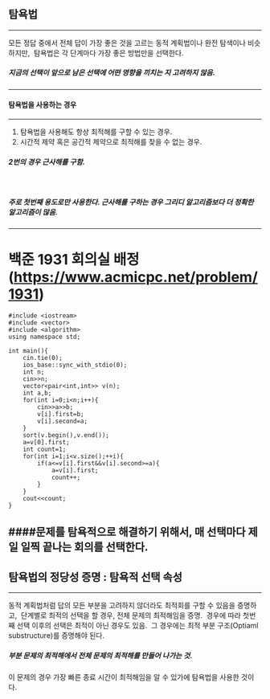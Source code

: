 ## 탐욕법
---
모든 정답 중에서 전체 답이 가장 좋은 것을 고르는 동적 계획법이나 완전 탐색이나 비슷하지만,&nbsp; 
탐욕법은 각 단계마다 가장 좋은 방법만을 선택한다.&nbsp; 
##### 지금의 선택이 앞으로 남은 선택에 어떤 영향을 끼치는 지 고려하지 않음.&nbsp; 
---
#### 탐욕법을 사용하는 경우
---
1. 탐욕법을 사용해도 항상 최적해를 구할 수 있는 경우. &nbsp; 
2. 시간적 제약 혹은 공간적 제약으로 최적해를 찾을 수 없는 경우. &nbsp; 
##### 2번의 경우 근사해를 구함.&nbsp; 
&nbsp; 
##### 주로 첫번째 용도로만 사용한다. 근사해를 구하는 경우 그리디 알고리즘보다 더 정확한 알고리즘이 많음.
---
# 백준 1931 회의실 배정(https://www.acmicpc.net/problem/1931)
```
#include <iostream>
#include <vector>
#include <algorithm>
using namespace std;

int main(){
    cin.tie(0);
    ios_base::sync_with_stdio(0);
    int n;
    cin>>n;
    vector<pair<int,int>> v(n);
    int a,b;
    for(int i=0;i<n;i++){
        cin>>a>>b;
        v[i].first=b;
        v[i].second=a;
    }
    sort(v.begin(),v.end());
    a=v[0].first;
    int count=1;
    for(int i=1;i<v.size();++i){
        if(a<=v[i].first&&v[i].second>=a){
            a=v[i].first;
            count++;
        }
    }
    cout<<count;
}
```
####문제를 탐욕적으로 해결하기 위해서, 매 선택마다 제일 일찍 끝나는 회의를 선택한다.
---
## 탐욕법의 정당성 증명 : 탐욕적 선택 속성
---
동적 계획법처럼 답의 모든 부분을 고려하지 않더라도 최적회를 구할 수 있음을 증명하고,&nbsp;
단계별로 최적의 선택을 할 경우, 전체 문제의 최적해임을 증명.&nbsp;
경우에 따라 첫번째 선택 이후의 선택은 최적이 아닌 경우도 있음.&nbsp;
그 경우에는 최적 부분 구조(Optiaml substructure)를 증명해야 된다.&nbsp;
##### 부분 문제의 최적해에서 전체 문제의 최적해를 만들어 나가는 것.&nbsp;
이 문제의 경우 가장 빠른 종료 시간이 최적해임을 알 수 있가에 탐욕법을 사용한 것이다.&nbsp;
